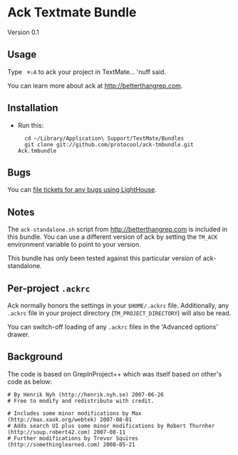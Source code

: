 Ack Textmate Bundle
===================

Version 0.1


Usage
-----

Type ` ⌘⇧A` to ack your project in TextMate… 'nuff said.

You can learn more about ack at <http://betterthangrep.com>.


Installation
------------


* Run this:

        cd ~/Library/Application\ Support/TextMate/Bundles
        git clone git://github.com/protocool/ack-tmbundle.git Ack.tmbundle


Bugs
----

You can [file tickets for any bugs using LightHouse](http://protocool.lighthouseapp.com/projects/15530-ack-tmbundle/home).


Notes
-----

The `ack-standalone.sh` script from <http://betterthangrep.com> is included in this bundle.  You can use a different version of ack by setting the `TM_ACK` environment variable to point to your version.

This bundle has only been tested against this particular version of ack-standalone.


Per-project `.ackrc`
--------------------

Ack normally honors the settings in your `$HOME/.ackrc` file.  Additionally, any `.ackrc` file in your project directory (`TM_PROJECT_DIRECTORY`) will also be read.

You can switch-off loading of any `.ackrc` files in the 'Advanced options' drawer.


Background
----------

The code is based on GrepInProject++ which was itself based on other's code as below:

    # By Henrik Nyh (http://henrik.nyh.se) 2007-06-26
    # Free to modify and redistribute with credit.

    # Includes some minor modifications by Max (http://max.xaok.org/webtek) 2007-08-01
    # Adds search UI plus some minor modifications by Robert Thurnher (http://soup.robert42.com) 2007-08-11
    # Further modifications by Trevor Squires (http://somethinglearned.com) 2008-05-21
